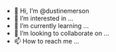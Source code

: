- 👋 Hi, I’m @dustinemerson
- 👀 I’m interested in ...
- 🌱 I’m currently learning ...
- 💞️ I’m looking to collaborate on ...
- 📫 How to reach me ...

<!---
dustinemerson/dustinemerson is a ✨ special ✨ repository because its `README.md` (this file) appears on your GitHub profile.
You can click the Preview link to take a look at your changes.
--->
